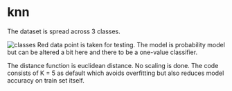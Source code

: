 # knn

The dataset is spread across 3 classes. 

![classes](https://github.com/not16ankit/knn/blob/main/knn.gif)
Red data point is taken for testing. The model is probability model but can be altered a bit here and there to be a one-value classifier.

The distance function is euclidean distance.
No scaling is done.
The code consists of K = 5 as default which avoids overfitting but also reduces model accuracy on train set itself.
